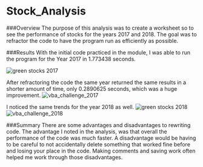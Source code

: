 # Stock_Analysis

###Overview
The purpose of this analysis was to create a worksheet so to see the performance of stocks for the years 2017 and 2018. The goal was to refractor the code to have the program run as efficiently as possible.


###Results
With the initial code practiced in the module, I was able to run the program for the Year 2017 in 1.773438 seconds.

![green stocks 2017](https://user-images.githubusercontent.com/106573185/200087021-216a81db-dbdd-4200-9843-860c6674d5a8.PNG)


After refractoring the code the same year returned the same results in a shorter amount of time, only 0.2890625 seconds, which was a huge improvement.
![vba_challenge_2017](https://user-images.githubusercontent.com/106573185/200087212-608e2c39-0955-40c8-8805-1b2d3d58c02d.PNG)

I noticed the same trends for the year 2018 as well.
![green stocks 2018](https://user-images.githubusercontent.com/106573185/200087254-205347da-5c22-4afb-8a71-aefd68c061ec.PNG)
![vba_challenge_2018](https://user-images.githubusercontent.com/106573185/200087265-cb356a73-c905-4a77-8347-71c67566425e.PNG)


###Summary
There are some advantages and disadvantages to rewriting code. The advantage I noted in the analysis, was that overall the performance of the code was much faster. A disadvantage would be having to be careful to not accidentally delete something that worked fine before and losing your place in the code. Making comments and saving work often helped me work through those disadvantages.
